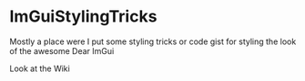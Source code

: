 # ImGuiStylingTricks

Mostly a place were I put some styling tricks or code gist for styling the look of the awesome Dear ImGui 


Look at the Wiki
